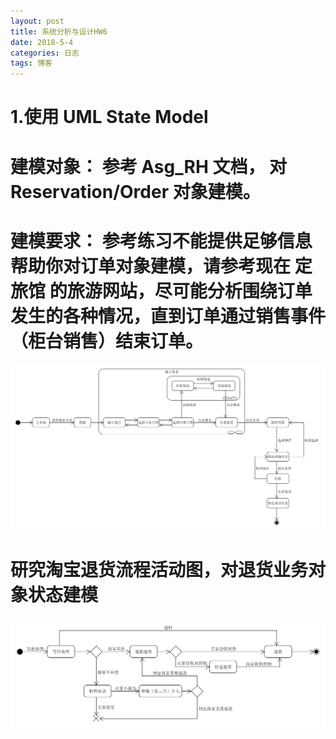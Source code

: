 ```yaml
---
layout: post
title: 系统分析与设计HW6
date: 2018-5-4
categories: 日志
tags: 博客
---
```

# 1.使用 UML State Model

# 建模对象： 参考 Asg_RH 文档， 对 Reservation/Order 对象建模。

# 建模要求： 参考练习不能提供足够信息帮助你对订单对象建模，请参考现在 定旅馆 的旅游网站，尽可能分析围绕订单发生的各种情况，直到订单通过销售事件（柜台销售）结束订单。

![UMLet](https://github.com/MengfanHe/photoes/raw/master/lesson8-1.png)

# 研究淘宝退货流程活动图，对退货业务对象状态建模

![UMLet](https://github.com/MengfanHe/photoes/raw/master/lesson8-2.png)